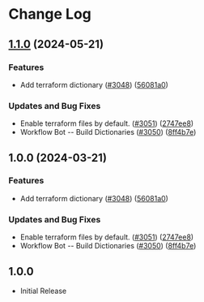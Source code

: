 # Change Log

## [1.1.0](https://github.com/arkid15r/cspell-dicts/compare/@cspell/dict-terraform-v1.0.0...@cspell/dict-terraform@1.1.0) (2024-05-21)


### Features

* Add terraform dictionary ([#3048](https://github.com/arkid15r/cspell-dicts/issues/3048)) ([56081a0](https://github.com/arkid15r/cspell-dicts/commit/56081a088b9c092fbc56910821704ef5256fe48b))


### Updates and Bug Fixes

* Enable terraform files by default. ([#3051](https://github.com/arkid15r/cspell-dicts/issues/3051)) ([2747ee8](https://github.com/arkid15r/cspell-dicts/commit/2747ee8b3607519f255c2829d1e70313dabdadbe))
* Workflow Bot -- Build Dictionaries ([#3050](https://github.com/arkid15r/cspell-dicts/issues/3050)) ([8ff4b7e](https://github.com/arkid15r/cspell-dicts/commit/8ff4b7e63b9a5a69732fa6d504956a29a926c511))

## 1.0.0 (2024-03-21)


### Features

* Add terraform dictionary ([#3048](https://github.com/streetsidesoftware/cspell-dicts/issues/3048)) ([56081a0](https://github.com/streetsidesoftware/cspell-dicts/commit/56081a088b9c092fbc56910821704ef5256fe48b))


### Updates and Bug Fixes

* Enable terraform files by default. ([#3051](https://github.com/streetsidesoftware/cspell-dicts/issues/3051)) ([2747ee8](https://github.com/streetsidesoftware/cspell-dicts/commit/2747ee8b3607519f255c2829d1e70313dabdadbe))
* Workflow Bot -- Build Dictionaries ([#3050](https://github.com/streetsidesoftware/cspell-dicts/issues/3050)) ([8ff4b7e](https://github.com/streetsidesoftware/cspell-dicts/commit/8ff4b7e63b9a5a69732fa6d504956a29a926c511))

## 1.0.0

- Initial Release
